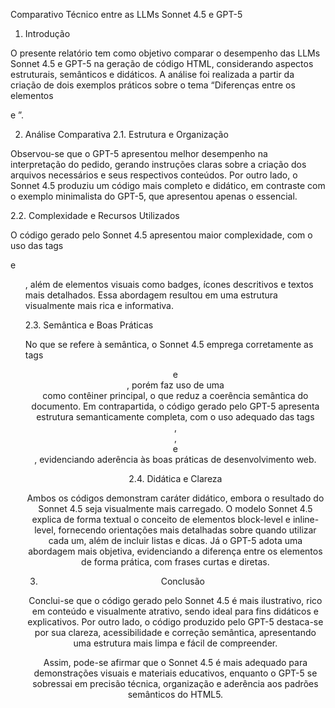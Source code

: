 Comparativo Técnico entre as LLMs Sonnet 4.5 e GPT-5

1. Introdução

O presente relatório tem como objetivo comparar o desempenho das LLMs Sonnet 4.5 e GPT-5 na geração de código HTML, considerando aspectos estruturais, semânticos e didáticos. A análise foi realizada a partir da criação de dois exemplos práticos sobre o tema “Diferenças entre os elementos <div> e <span>”.

2. Análise Comparativa
2.1. Estrutura e Organização

Observou-se que o GPT-5 apresentou melhor desempenho na interpretação do pedido, gerando instruções claras sobre a criação dos arquivos necessários e seus respectivos conteúdos.
Por outro lado, o Sonnet 4.5 produziu um código mais completo e didático, em contraste com o exemplo minimalista do GPT-5, que apresentou apenas o essencial.

2.2. Complexidade e Recursos Utilizados

O código gerado pelo Sonnet 4.5 apresentou maior complexidade, com o uso das tags <article> e <ul>, além de elementos visuais como badges, ícones descritivos e textos mais detalhados. Essa abordagem resultou em uma estrutura visualmente mais rica e informativa.

2.3. Semântica e Boas Práticas

No que se refere à semântica, o Sonnet 4.5 emprega corretamente as tags <header> e <article>, porém faz uso de uma <div> como contêiner principal, o que reduz a coerência semântica do documento.
Em contrapartida, o código gerado pelo GPT-5 apresenta estrutura semanticamente completa, com o uso adequado das tags <header>, <main>, <section> e <footer>, evidenciando aderência às boas práticas de desenvolvimento web.

2.4. Didática e Clareza

Ambos os códigos demonstram caráter didático, embora o resultado do Sonnet 4.5 seja visualmente mais carregado.
O modelo Sonnet 4.5 explica de forma textual o conceito de elementos block-level e inline-level, fornecendo orientações mais detalhadas sobre quando utilizar cada um, além de incluir listas e dicas.
Já o GPT-5 adota uma abordagem mais objetiva, evidenciando a diferença entre os elementos de forma prática, com frases curtas e diretas.

3. Conclusão

Conclui-se que o código gerado pelo Sonnet 4.5 é mais ilustrativo, rico em conteúdo e visualmente atrativo, sendo ideal para fins didáticos e explicativos.
Por outro lado, o código produzido pelo GPT-5 destaca-se por sua clareza, acessibilidade e correção semântica, apresentando uma estrutura mais limpa e fácil de compreender.

Assim, pode-se afirmar que o Sonnet 4.5 é mais adequado para demonstrações visuais e materiais educativos, enquanto o GPT-5 se sobressai em precisão técnica, organização e aderência aos padrões semânticos do HTML5.